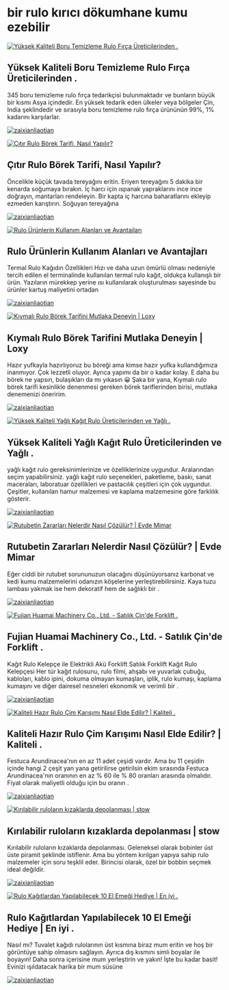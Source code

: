 # bir rulo kırıcı dökumhane kumu ezebilir
<a href="https://mnn.zoosnet.net/LR/Chatpre.aspx?id=MNN94995150&p=https://topgrinding.com/" target="_blank">![Yüksek Kaliteli Boru Temizleme Rulo Fırça Üreticilerinden .](https://github.com/technlg/images/blob/main/35.jpg)</a>
## Yüksek Kaliteli Boru Temizleme Rulo Fırça Üreticilerinden .
345 boru temizleme rulo fırça tedarikçisi bulunmaktadır ve bunların büyük bir kısmı Asya içindedir. En yüksek tedarik eden ülkeler veya bölgeler Çin, India şeklindedir ve sırasıyla boru temizleme rulo fırça ürününün 99%, 1% kadarını karşılarlar.
<a href="https://mnn.zoosnet.net/LR/Chatpre.aspx?id=MNN94995150&p=https://topgrinding.com/" target="_blank"><img src="https://github.com/technlg/images/raw/main/chat11.jpg" alt="zaixianliaotian"/></a><a href="//whatsapp.shibangsoft.com/WhatsApp.php" ><img src="https://github.com/technlg/images/raw/main/chat11.png" alt=""></a>
<a href="https://mnn.zoosnet.net/LR/Chatpre.aspx?id=MNN94995150&p=https://topgrinding.com/" target="_blank">![Çıtır Rulo Börek Tarifi, Nasıl Yapılır?](https://github.com/technlg/images/blob/main/19.jpg)</a>
## Çıtır Rulo Börek Tarifi, Nasıl Yapılır?
Öncelikle küçük tavada tereyağını eritin. Eriyen tereyağını 5 dakika bir kenarda soğumaya bırakın. İç harcı için ıspanak yapraklarını ince ince doğrayın, mantarları rendeleyin. Bir kapta iç harcına baharatlarını ekleyip ezmeden karıştırın. Soğuyan tereyağına
<a href="https://mnn.zoosnet.net/LR/Chatpre.aspx?id=MNN94995150&p=https://topgrinding.com/" target="_blank"><img src="https://github.com/technlg/images/raw/main/chat11.jpg" alt="zaixianliaotian"/></a><a href="//whatsapp.shibangsoft.com/WhatsApp.php" ><img src="https://github.com/technlg/images/raw/main/chat11.png" alt=""></a>
<a href="https://mnn.zoosnet.net/LR/Chatpre.aspx?id=MNN94995150&p=https://topgrinding.com/" target="_blank">![Rulo Ürünlerin Kullanım Alanları ve Avantajları](https://github.com/technlg/images/blob/main/52.jpg)</a>
## Rulo Ürünlerin Kullanım Alanları ve Avantajları
Termal Rulo Kağıdın Özellikleri Hızı ve daha uzun ömürlü olması nedeniyle tercih edilen el terminalinde kullanılan termal rulo kağıt, oldukça kullanışlı bir ürün. Yazıların mürekkep yerine ısı kullanılarak oluşturulması sayesinde bu ürünler kartuş maliyetini ortadan
<a href="https://mnn.zoosnet.net/LR/Chatpre.aspx?id=MNN94995150&p=https://topgrinding.com/" target="_blank"><img src="https://github.com/technlg/images/raw/main/chat11.jpg" alt="zaixianliaotian"/></a><a href="//whatsapp.shibangsoft.com/WhatsApp.php" ><img src="https://github.com/technlg/images/raw/main/chat11.png" alt=""></a>
<a href="https://mnn.zoosnet.net/LR/Chatpre.aspx?id=MNN94995150&p=https://topgrinding.com/" target="_blank">![Kıymalı Rulo Börek Tarifini Mutlaka Deneyin | Loxy](https://github.com/technlg/images/blob/main/11.jpg)</a>
## Kıymalı Rulo Börek Tarifini Mutlaka Deneyin | Loxy
Hazır yufkayla hazırlıyoruz bu böreği ama kimse hazır yufka kullandığımıza inanmıyor. Çok lezzetli oluyor. Ayrıca yapımı da bir o kadar kolay. E daha bu börek ne yapsın, bulaşıkları da mı yıkasın 😀 Şaka bir yana, Kıymalı rulo börek tarifi kesinlikle denenmesi gereken börek tariflerinden birisi, mutlaka denemenizi öneririm.
<a href="https://mnn.zoosnet.net/LR/Chatpre.aspx?id=MNN94995150&p=https://topgrinding.com/" target="_blank"><img src="https://github.com/technlg/images/raw/main/chat11.jpg" alt="zaixianliaotian"/></a><a href="//whatsapp.shibangsoft.com/WhatsApp.php" ><img src="https://github.com/technlg/images/raw/main/chat11.png" alt=""></a>
<a href="https://mnn.zoosnet.net/LR/Chatpre.aspx?id=MNN94995150&p=https://topgrinding.com/" target="_blank">![Yüksek Kaliteli Yağlı Kağıt Rulo Üreticilerinden ve Yağlı .](https://github.com/technlg/images/blob/main/31.jpg)</a>
## Yüksek Kaliteli Yağlı Kağıt Rulo Üreticilerinden ve Yağlı .
yağlı kağıt rulo gereksinimlerinize ve özelliklerinize uygundur. Aralarından seçim yapabilirsiniz. yağlı kağıt rulo seçenekleri, paketleme, baskı, sanat maceraları, laboratuar özellikleri ve pastacılık çeşitleri için çok uygundur. Çeşitler, kullanılan hamur malzemesi ve kaplama malzemesine göre farklılık gösterir.
<a href="https://mnn.zoosnet.net/LR/Chatpre.aspx?id=MNN94995150&p=https://topgrinding.com/" target="_blank"><img src="https://github.com/technlg/images/raw/main/chat11.jpg" alt="zaixianliaotian"/></a><a href="//whatsapp.shibangsoft.com/WhatsApp.php" ><img src="https://github.com/technlg/images/raw/main/chat11.png" alt=""></a>
<a href="https://mnn.zoosnet.net/LR/Chatpre.aspx?id=MNN94995150&p=https://topgrinding.com/" target="_blank">![Rutubetin Zararları Nelerdir Nasıl Çözülür? | Evde Mimar](https://github.com/technlg/images/blob/main/53.jpg)</a>
## Rutubetin Zararları Nelerdir Nasıl Çözülür? | Evde Mimar
Eğer ciddi bir rutubet sorununuzun olacağını düşünüyorsanız karbonat ve kedi kumu malzemelerini odanızın köşelerine yerleştirebilirsiniz. Kaya tuzu lambası yakmak ise hem dekoratif hem de sağlıklı bir .
<a href="https://mnn.zoosnet.net/LR/Chatpre.aspx?id=MNN94995150&p=https://topgrinding.com/" target="_blank"><img src="https://github.com/technlg/images/raw/main/chat11.jpg" alt="zaixianliaotian"/></a><a href="//whatsapp.shibangsoft.com/WhatsApp.php" ><img src="https://github.com/technlg/images/raw/main/chat11.png" alt=""></a>
<a href="https://mnn.zoosnet.net/LR/Chatpre.aspx?id=MNN94995150&p=https://topgrinding.com/" target="_blank">![Fujian Huamai Machinery Co., Ltd. - Satılık Çin'de Forklift .](https://github.com/technlg/images/blob/main/62.jpg)</a>
## Fujian Huamai Machinery Co., Ltd. - Satılık Çin'de Forklift .
Kağıt Rulo Kelepçe ile Elektrikli Akü Forklift Satılık Forklift Kağıt Rulo Kelepçesi Her tür kağıt rulosunu, rulo filmi, ahşabı ve yuvarlak çubuğu, kabloları, kablo ipini, dokuma olmayan kumaşları, iplik, rulo kumaşı, kaplama kumaşını ve diğer dairesel nesneleri ekonomik ve verimli bir .
<a href="https://mnn.zoosnet.net/LR/Chatpre.aspx?id=MNN94995150&p=https://topgrinding.com/" target="_blank"><img src="https://github.com/technlg/images/raw/main/chat11.jpg" alt="zaixianliaotian"/></a><a href="//whatsapp.shibangsoft.com/WhatsApp.php" ><img src="https://github.com/technlg/images/raw/main/chat11.png" alt=""></a>
<a href="https://mnn.zoosnet.net/LR/Chatpre.aspx?id=MNN94995150&p=https://topgrinding.com/" target="_blank">![Kaliteli Hazır Rulo Çim Karışımı Nasıl Elde Edilir? | Kaliteli .](https://github.com/technlg/images/blob/main/20.jpg)</a>
## Kaliteli Hazır Rulo Çim Karışımı Nasıl Elde Edilir? | Kaliteli .
Festuca Arundinacea'nın en az 11 adet çeşidi vardır. Ama bu 11 çeşidin içinde hangi 2 çeşit yan yana getirilirse getirilsin ekim sırasında Festuca Arundinacea'nın oranının en az % 60 ile % 80 oranları arasında olmalıdır. Fiyat olarak maliyetli olduğu için bu oranın .
<a href="https://mnn.zoosnet.net/LR/Chatpre.aspx?id=MNN94995150&p=https://topgrinding.com/" target="_blank"><img src="https://github.com/technlg/images/raw/main/chat11.jpg" alt="zaixianliaotian"/></a><a href="//whatsapp.shibangsoft.com/WhatsApp.php" ><img src="https://github.com/technlg/images/raw/main/chat11.png" alt=""></a>
<a href="https://mnn.zoosnet.net/LR/Chatpre.aspx?id=MNN94995150&p=https://topgrinding.com/" target="_blank">![Kırılabilir ruloların kızaklarda depolanması | stow](https://github.com/technlg/images/blob/main/17.jpg)</a>
## Kırılabilir ruloların kızaklarda depolanması | stow
Kırılabilir ruloların kızaklarda depolanması. Geleneksel olarak bobinler üst üste piramit şeklinde istiflenir. Ama bu yöntem kırılgan yapıya sahip rulo malzemeler için soru teşklil eder. Birincisi olarak, özel bir bobbin seçmek ideal değildir.
<a href="https://mnn.zoosnet.net/LR/Chatpre.aspx?id=MNN94995150&p=https://topgrinding.com/" target="_blank"><img src="https://github.com/technlg/images/raw/main/chat11.jpg" alt="zaixianliaotian"/></a><a href="//whatsapp.shibangsoft.com/WhatsApp.php" ><img src="https://github.com/technlg/images/raw/main/chat11.png" alt=""></a>
<a href="https://mnn.zoosnet.net/LR/Chatpre.aspx?id=MNN94995150&p=https://topgrinding.com/" target="_blank">![Rulo Kağıtlardan Yapılabilecek 10 El Emeği Hediye | En iyi .](https://github.com/technlg/images/blob/main/23.jpg)</a>
## Rulo Kağıtlardan Yapılabilecek 10 El Emeği Hediye | En iyi .
Nasıl mı? Tuvalet kağıdı rulolarının üst kısmına biraz mum eritin ve hoş bir görüntüye sahip olmasını sağlayın. Ayrıca dış kısmını simli boyalar ile boyayın! Daha sonra içerisine mum yerleştirin ve yakın! İşte bu kadar basit! Evinizi ışıldatacak harika bir mum süsüne
<a href="https://mnn.zoosnet.net/LR/Chatpre.aspx?id=MNN94995150&p=https://topgrinding.com/" target="_blank"><img src="https://github.com/technlg/images/raw/main/chat11.jpg" alt="zaixianliaotian"/></a><a href="//whatsapp.shibangsoft.com/WhatsApp.php" ><img src="https://github.com/technlg/images/raw/main/chat11.png" alt=""></a>
